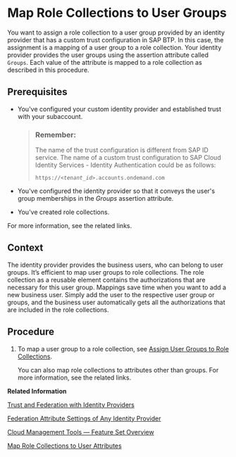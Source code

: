 <!-- loio51acfc82c0c54db59de0a528f343902c -->

# Map Role Collections to User Groups

You want to assign a role collection to a user group provided by an identity provider that has a custom trust configuration in SAP BTP. In this case, the assignment is a mapping of a user group to a role collection. Your identity provider provides the user groups using the assertion attribute called `Groups`. Each value of the attribute is mapped to a role collection as described in this procedure.



<a name="loio51acfc82c0c54db59de0a528f343902c__prereq_n3x_1wp_p1b"/>

## Prerequisites

-   You've configured your custom identity provider and established trust with your subaccount.

    > ### Remember:  
    > The name of the trust configuration is different from SAP ID service. The name of a custom trust configuration to SAP Cloud Identity Services - Identity Authentication could be as follows:
    > 
    > <code>https://<i class="varname">&lt;tenant_id&gt;</i>.accounts.ondemand.com</code>

-   You've configured the identity provider so that it conveys the user's group memberships in the *Groups* assertion attribute.

-   You've created role collections.


For more information, see the related links.



## Context

The identity provider provides the business users, who can belong to user groups. It’s efficient to map user groups to role collections. The role collection as a reusable element contains the authorizations that are necessary for this user group. Mappings save time when you want to add a new business user. Simply add the user to the respective user group or groups, and the business user automatically gets all the authorizations that are included in the role collections.



## Procedure

1.  To map a user group to a role collection, see [Assign User Groups to Role Collections](assign-user-groups-to-role-collections-9562d9d.md).

    You can also map role collections to attributes other than groups. For more information, see the related links.


**Related Information**  


[Trust and Federation with Identity Providers](trust-and-federation-with-identity-providers-cb1bc8f.md "When setting up accounts you need to assign users. While we provide you with your first users to get you started, your organization has identity providers that you want to integrate.")

[Federation Attribute Settings of Any Identity Provider](federation-attribute-settings-of-any-identity-provider-6d07333.md "This table is supposed to display the attribute settings of the identity provider and the values administrators use to establish trust between the SAML 2.0 identity provider and a new subaccount.")

[Cloud Management Tools — Feature Set Overview](../10-concepts/cloud-management-tools-feature-set-overview-caf4e4e.md "Cloud management tools represent the group of technologies designed for managing SAP BTP.")

[Map Role Collections to User Attributes](map-role-collections-to-user-attributes-b3fbb1a.md "Map role collections to users dynamically through the use of user attributes. When user agents present the attributes of their users, the SAP Authorization and Trust Management service can assign role collections based on the values of those attributes.")

